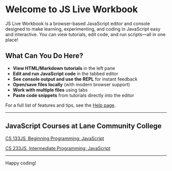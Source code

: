 # Welcome to JS Live Workbook

JS Live Workbook is a browser-based JavaScript editor and console designed to make learning, experimenting, and coding in JavaScript easy and interactive. You can view tutorials, edit code, and run scripts—all in one place!

## What Can You Do Here?
- **View HTML/Markdown tutorials** in the left pane
- **Edit and run JavaScript code** in the tabbed editor
- **See console output and use the REPL** for instant feedback
- **Open/save files locally** (with modern browser support)
- **Work with multiple files** using tabs
- **Paste code snippets** from tutorials directly into the editor

For a full list of features and tips, see the [Help page](help.html).

---

## JavaScript Courses at Lane Community College

[CS 133JS, Beginning Programming: JavaScript](https://lcc-cit.github.io/CS133JS-CourseMaterials/Home.md)

[CS 233JS, Intermediate Programming: JavaScript](https://lcc-cit.github.io/CS233JS-CourseMaterials/)

---

Happy coding!
